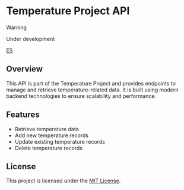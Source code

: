 # Temperature Project API

> [!WARNING]
> Under development

[ES](readme_es.md)

## Overview
This API is part of the Temperature Project and provides endpoints to manage and retrieve temperature-related data. It is built using modern backend technologies to ensure scalability and performance.

## Features
- Retrieve temperature data
- Add new temperature records
- Update existing temperature records
- Delete temperature records

## License
This project is licensed under the [MIT License](/LICENSE).